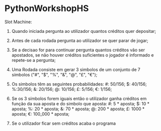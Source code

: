 # PythonWorkshopHS
Slot Machine:
1. Quando iniciada pergunta ao utilizador quantos créditos quer depositar;

2. Antes de cada rodada pergunta ao utilizador se quer parar de jogar;

3. Se a decisao for para continuar pergunta quantos créditos vão ser
apostados, se não houver créditos suficientes o jogador é informado e repete-se a pergunta;

4. Uma Rodada consiste em gerar 3 simbolos de um conjunto de 7 símbolos ("#", "$", "%", "&", "@", "£", "€");

5. Os simbolos têm as seguintes probabilidades:
#: 50/156; $: 40/156; %:30/156; &: 20/156; @: 10/156; £: 5/156; €: 1/156;

6. Se os 3 símbolos forem iguais então o utilizador ganha créditos em função da sua aposta e do simbolo que aposta:
#: 5 * aposta; $: 10 * aposta; %: 20 * aposta; &: 70 * aposta; @: 200 * aposta; £: 1000 * aposta; €: 100_000 * aposta;

7. Se o utilizador ficar sem créditos acaba o programa
